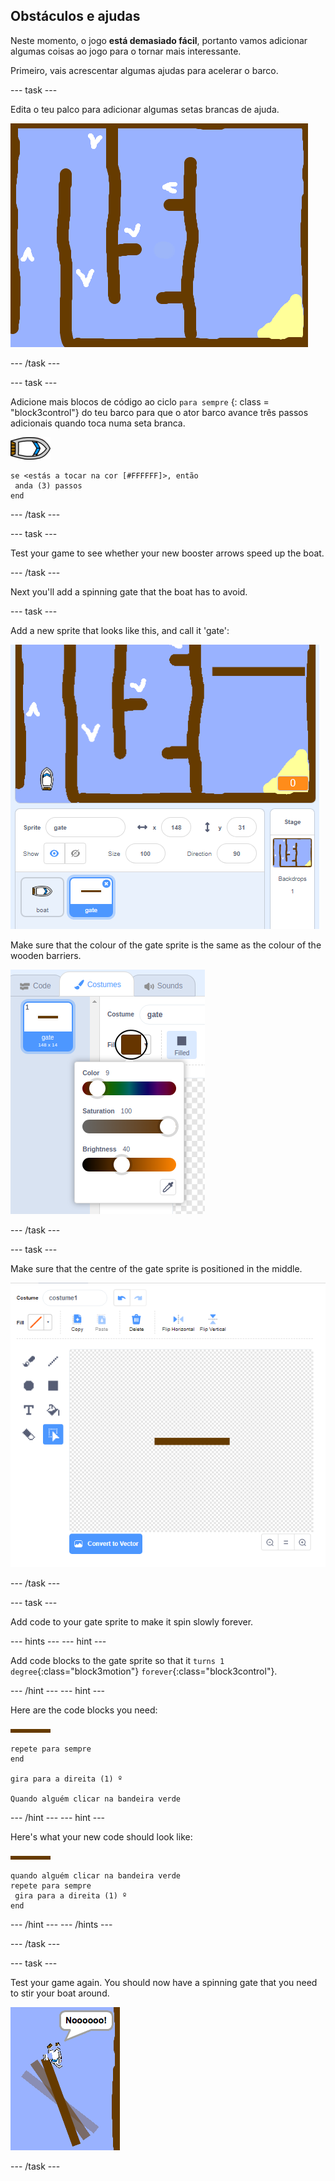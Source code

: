 ## Obstáculos e ajudas

Neste momento, o jogo **está demasiado fácil**, portanto vamos adicionar algumas coisas ao jogo para o tornar mais interessante.

Primeiro, vais acrescentar algumas ajudas para acelerar o barco.

\--- task \---

Edita o teu palco para adicionar algumas setas brancas de ajuda.

![captura de ecrã](images/boat-boost.png)

\--- /task \---

\--- task \---

Adicione mais blocos de código ao ciclo ` para sempre ` {: class = "block3control"} do teu barco para que o ator barco avance três passos adicionais quando toca numa seta branca.

![boat-sprite](images/boat_resize.png)

```blocks3
se <estás a tocar na cor [#FFFFFF]>, então 
 anda (3) passos
end
```

\--- /task \---

\--- task \---

Test your game to see whether your new booster arrows speed up the boat.

\--- /task \---

Next you'll add a spinning gate that the boat has to avoid.

\--- task \---

Add a new sprite that looks like this, and call it 'gate':

![screenshot](images/boat-gate.png)

Make sure that the colour of the gate sprite is the same as the colour of the wooden barriers.

![screenshot](images/brown-hsv.png)

\--- /task \---

\--- task \---

Make sure that the centre of the gate sprite is positioned in the middle.

![screenshot](images/boat-center.png)

\--- /task \---

\--- task \---

Add code to your gate sprite to make it spin slowly forever.

\--- hints \--- \--- hint \---

Add code blocks to the gate sprite so that it `turns 1 degree`{:class="block3motion"} `forever`{:class="block3control"}.

\--- /hint \--- \--- hint \---

Here are the code blocks you need:

![gate](images/gate.png)

```blocks3
repete para sempre
end

gira para a direita (1) º

Quando alguém clicar na bandeira verde
```

\--- /hint \--- \--- hint \---

Here's what your new code should look like:

![gate](images/gate.png)

```blocks3
quando alguém clicar na bandeira verde
repete para sempre 
 gira para a direita (1) º
end
```

\--- /hint \--- \--- /hints \---

\--- /task \---

\--- task \---

Test your game again. You should now have a spinning gate that you need to stir your boat around.

![screenshot](images/boat-gate-test.png)

\--- /task \---